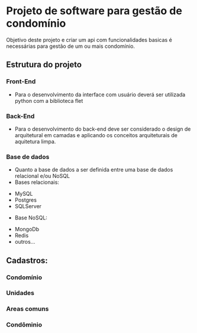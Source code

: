 # Projeto de software para gestão de condomínio
Objetivo deste projeto e criar um api com funcionalidades basicas é necessárias para gestão de um ou mais condomínio. 

## Estrutura do projeto

### Front-End
* Para o desenvolvimento da interface com usuário deverá ser utilizada python com a biblioteca flet
### Back-End
* Para o desenvolvimento do back-end deve ser considerado o design de arquitetural em camadas e aplicando os conceitos arquiteturais de aquitetura limpa.
### Base de dados
* Quanto a base de dados a ser definida entre uma base de dados relacional e/ou NoSQL
* Bases relacionais:
- MySQL
- Postgres
- SQLServer

* Base NoSQL:
- MongoDb
- Redis
- outros...


## Cadastros:
### Condomínio
### Unidades
### Areas comuns
### Condôminio


